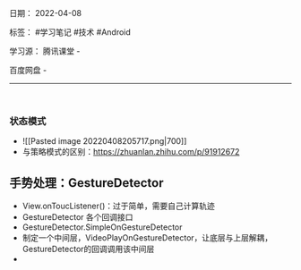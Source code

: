 日期： 2022-04-08

标签： #学习笔记 #技术  #Android 

学习源： 
腾讯课堂 - 

百度网盘 - 

---
<br>

### 状态模式
- ![[Pasted image 20220408205717.png|700]]
- 与策略模式的区别：https://zhuanlan.zhihu.com/p/91912672


## 手势处理：GestureDetector
- View.onToucListener()：过于简单，需要自己计算轨迹
- GestureDetector 各个回调接口
- GestureDetector.SimpleOnGestureDetector
- 制定一个中间层，VideoPlayOnGestureDetector，让底层与上层解耦，GestureDetector的回调调用该中间层
- 